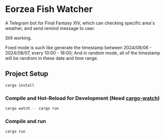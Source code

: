 # Eorzea Fish Watcher

A Telegram bot for Final Fantasy XIV, which can checking specific area's weather, and send remind message to user.

Still working.

Fixed mode is such like generate the timestamp between 2024/08/06 - 2024/08/07, every 10:00 - 18:00;
And in random mode, all of the timestamp will be randrom in these date and time range.

## Project Setup
```sh
cargo install
```

### Compile and Hot-Reload for Development (Need [cargo-watch](https://crates.io/crates/cargo-watch))

```sh
cargo watch -- cargo run
```

### Compile and run

```sh
cargo run
```
